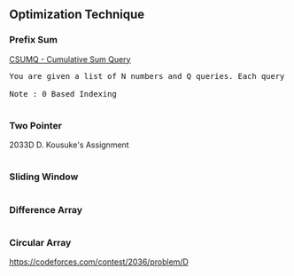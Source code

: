 ## Optimization Technique

### Prefix Sum

[CSUMQ - Cumulative Sum Query](./1.prefix_partial_precomputation/spoj_CSUMQ%20-%20Cumulative%20Sum%20Query.cpp)

<pre>
You are given a list of N numbers and Q queries. Each query is specified by two numbers i and j; the answer to each query is the sum of every number between the range [i, j] (inclusive).

Note : 0 Based Indexing
</pre>

#

### Two Pointer

2033D D. Kousuke's Assignment

#

### Sliding Window

#

### Difference Array

#

### Circular Array

https://codeforces.com/contest/2036/problem/D

#
